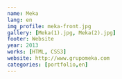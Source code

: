 ```yaml
---
name: Meka
lang: en
img_profile: meka-front.jpg
gallery: [Meka(1).jpg, Meka(2).jpg]
footer: Website
year: 2013
works: [HTML, CSS3]
website: http://www.grupomeka.com
categories: [portfolio,en]
---
```

